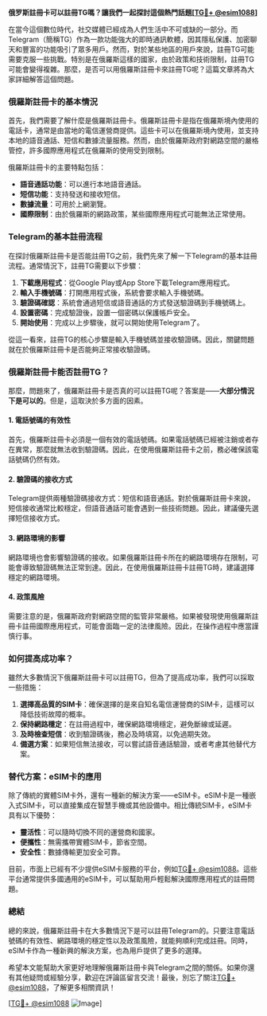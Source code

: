 **俄罗斯註冊卡可以註冊TG嗎？讓我們一起探討這個熱門話題[[TG💪+ @esim1088](https://t.me/s/esim1088)]**

在當今這個數位時代，社交媒體已經成為人們生活中不可或缺的一部分。而Telegram（簡稱TG）作為一款功能強大的即時通訊軟體，因其隱私保護、加密聊天和豐富的功能吸引了眾多用戶。然而，對於某些地區的用戶來說，註冊TG可能需要克服一些挑戰。特別是在俄羅斯這樣的國家，由於政策和技術限制，註冊TG可能會變得複雜。那麼，是否可以用俄羅斯註冊卡來註冊TG呢？這篇文章將為大家詳細解答這個問題。

### 俄羅斯註冊卡的基本情況

首先，我們需要了解什麼是俄羅斯註冊卡。俄羅斯註冊卡是指在俄羅斯境內使用的電話卡，通常是由當地的電信運營商提供。這些卡可以在俄羅斯境內使用，並支持本地的語音通話、短信和數據流量服務。然而，由於俄羅斯政府對網路空間的嚴格管控，許多國際應用程式在俄羅斯的使用受到限制。

俄羅斯註冊卡的主要特點包括：

- **語音通話功能**：可以進行本地語音通話。
- **短信功能**：支持發送和接收短信。
- **數據流量**：可用於上網瀏覽。
- **國際限制**：由於俄羅斯的網路政策，某些國際應用程式可能無法正常使用。

### Telegram的基本註冊流程

在探討俄羅斯註冊卡是否能註冊TG之前，我們先來了解一下Telegram的基本註冊流程。通常情況下，註冊TG需要以下步驟：

1. **下載應用程式**：從Google Play或App Store下載Telegram應用程式。
2. **輸入手機號碼**：打開應用程式後，系統會要求輸入手機號碼。
3. **驗證碼確認**：系統會通過短信或語音通話的方式發送驗證碼到手機號碼上。
4. **設置密碼**：完成驗證後，設置一個密碼以保護帳戶安全。
5. **開始使用**：完成以上步驟後，就可以開始使用Telegram了。

從這一看來，註冊TG的核心步驟是輸入手機號碼並接收驗證碼。因此，關鍵問題就在於俄羅斯註冊卡是否能夠正常接收驗證碼。

### 俄羅斯註冊卡能否註冊TG？

那麼，問題來了，俄羅斯註冊卡是否真的可以註冊TG呢？答案是——**大部分情況下是可以的**。但是，這取決於多方面的因素。

#### 1. 電話號碼的有效性

首先，俄羅斯註冊卡必須是一個有效的電話號碼。如果電話號碼已經被注銷或者存在異常，那麼就無法收到驗證碼。因此，在使用俄羅斯註冊卡之前，務必確保該電話號碼仍然有效。

#### 2. 驗證碼的接收方式

Telegram提供兩種驗證碼接收方式：短信和語音通話。對於俄羅斯註冊卡來說，短信接收通常比較穩定，但語音通話可能會遇到一些技術問題。因此，建議優先選擇短信接收方式。

#### 3. 網路環境的影響

網路環境也會影響驗證碼的接收。如果俄羅斯註冊卡所在的網路環境存在限制，可能會導致驗證碼無法正常到達。因此，在使用俄羅斯註冊卡註冊TG時，建議選擇穩定的網路環境。

#### 4. 政策風險

需要注意的是，俄羅斯政府對網路空間的監管非常嚴格。如果被發現使用俄羅斯註冊卡註冊國際應用程式，可能會面臨一定的法律風險。因此，在操作過程中應當謹慎行事。

### 如何提高成功率？

雖然大多數情況下俄羅斯註冊卡可以註冊TG，但為了提高成功率，我們可以採取一些措施：

1. **選擇高品質的SIM卡**：確保選擇的是來自知名電信運營商的SIM卡，這樣可以降低技術故障的概率。
2. **保持網路穩定**：在註冊過程中，確保網路環境穩定，避免斷線或延遲。
3. **及時檢查短信**：收到驗證碼後，務必及時填寫，以免過期失效。
4. **備選方案**：如果短信無法接收，可以嘗試語音通話驗證，或者考慮其他替代方案。

### 替代方案：eSIM卡的應用

除了傳統的實體SIM卡外，還有一種新的解決方案——eSIM卡。eSIM卡是一種嵌入式SIM卡，可以直接集成在智慧手機或其他設備中。相比傳統SIM卡，eSIM卡具有以下優勢：

- **靈活性**：可以隨時切換不同的運營商和國家。
- **便攜性**：無需攜帶實體SIM卡，節省空間。
- **安全性**：數據傳輸更加安全可靠。

目前，市面上已經有不少提供eSIM卡服務的平台，例如[TG💪+ @esim1088](https://t.me/s/esim1088)。這些平台通常提供多國通用的eSIM卡，可以幫助用戶輕鬆解決國際應用程式的註冊問題。

### 總結

總的來說，俄羅斯註冊卡在大多數情況下是可以註冊Telegram的。只要注意電話號碼的有效性、網路環境的穩定性以及政策風險，就能夠順利完成註冊。同時，eSIM卡作為一種新興的解決方案，也為用戶提供了更多的選擇。

希望本文能幫助大家更好地理解俄羅斯註冊卡與Telegram之間的關係。如果你還有其他疑問或經驗分享，歡迎在評論區留言交流！最後，別忘了關注[TG💪+ @esim1088](https://t.me/s/esim1088)，了解更多相關資訊！

[[TG💪+ @esim1088](https://t.me/s/esim1088) ![Image](https://i.postimg.cc/4NQfJmqS/Snipaste-2025-05-13-00-14-12.png)]